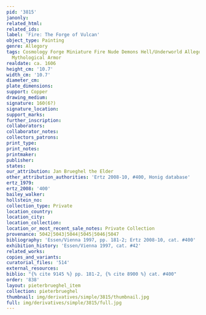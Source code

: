 ```yaml
---
pid: '3815'
janonly: 
related_html: 
related_ids: 
label: 'Fire: The Forge of Vulcan'
object_type: Painting
genre: Allegory
tags: Cosmology Forge Miniature Fire Nude Demons Hell/Underworld Allegory Classical
  Mythological Armor
realdate: ca. 1606
height_cm: '10.7'
width_cm: '10.7'
diameter_cm: 
plate_dimensions: 
support: Copper
drawing_medium: 
signature: 160(6?)
signature_location: 
support_marks: 
further_inscription: 
collaborators: 
collaborator_notes: 
collectors_patrons: 
print_type: 
print_notes: 
printmaker: 
publisher: 
states: 
our_attribution: Jan Brueghel the Elder
other_attribution_authorities: 'Ertz 2008-10, #400, Honig database'
ertz_1979: 
ertz_2008: '400'
bailey_walker: 
hollstein_no: 
collection_type: Private
location_country: 
location_city: 
location_collection: 
location_or_most_recent_sale_notes: Private Collection
provenance: 5042|5043|5044|5045|5046|5047
bibliography: 'Essen/Vienna 1997, pp. 181-2; Ertz 2008-10, cat. #400'
exhibition_history: 'Essen/Vienna 1997, cat. #42'
related_works: 
copies_and_variants: 
curatorial_files: '514'
external_resources: 
biblio: "{% cite 9145 %} pp. 181-2, {% cite 8900 %} cat. #400"
order: '838'
layout: pieterbrueghel_item
collection: pieterbrueghel
thumbnail: img/derivatives/simple/3815/thumbnail.jpg
full: img/derivatives/simple/3815/full.jpg
---
```

